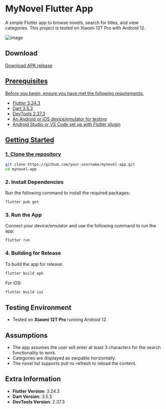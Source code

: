 
# MyNovel Flutter App

A simple Flutter app to browse novels, search for titles, and view categories. This project is tested on Xiaomi 12T Pro with Android 12.

![image](https://github.com/user-attachments/assets/28d7d96a-4a27-4f38-896a-64e79377b3e6)


## Download

<a href= "https://github.com/syahmisenpai97/flutter-novel/releases/tag/android">Download APK release <br/>

## Prerequisites

Before you begin, ensure you have met the following requirements:
- Flutter 3.24.3
- Dart 3.5.3
- DevTools 2.37.3
- An Android or iOS device/emulator for testing
- Android Studio or VS Code set up with Flutter plugin

## Getting Started

### 1. Clone the repository

```bash
git clone https://github.com/your-username/mynovel-app.git
cd mynovel-app
```

### 2. Install Dependencies

Run the following command to install the required packages:

```bash
flutter pub get
```

### 3. Run the App

Connect your device/emulator and use the following command to run the app:

```bash
flutter run
```

### 4. Building for Release

To build the app for release:

```bash
flutter build apk
```

For iOS:

```bash
flutter build ios
```

## Testing Environment

- Tested on **Xiaomi 12T Pro** running Android 12.

## Assumptions

- The app assumes the user will enter at least 3 characters for the search functionality to work.
- Categories are displayed as swipable horizontally.
- The novel list supports pull-to-refresh to reload the content.

## Extra Information

- **Flutter Version**: 3.24.3
- **Dart Version**: 3.5.3
- **DevTools Version**: 2.37.3
